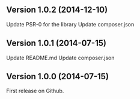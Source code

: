 ## Version 1.0.2 (2014-12-10)

Update PSR-0 for the library
Update composer.json

## Version 1.0.1 (2014-07-15)

Update README.md
Update composer.json

## Version 1.0.0 (2014-07-15)

First release on Github.
